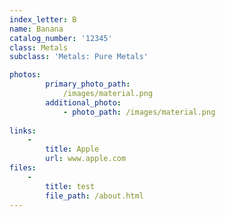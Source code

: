 ```yaml
---
index_letter: B
name: Banana
catalog_number: '12345'
class: Metals
subclass: 'Metals: Pure Metals'

photos:
        primary_photo_path:
            /images/material.png
        additional_photo:
            - photo_path: /images/material.png
        
links:
    -
        title: Apple
        url: www.apple.com
files:
    - 
        title: test
        file_path: /about.html
---
```


